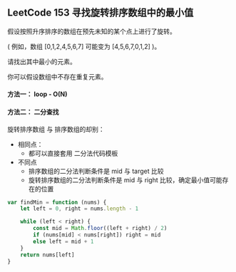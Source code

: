 <h2 id='1'>LeetCode 153 寻找旋转排序数组中的最小值</h2>
假设按照升序排序的数组在预先未知的某个点上进行了旋转。

( 例如，数组 [0,1,2,4,5,6,7] 可能变为 [4,5,6,7,0,1,2] )。

请找出其中最小的元素。

你可以假设数组中不存在重复元素。

#### 方法一： loop - O(N)

#### 方法二： 二分查找
旋转排序数组 与 排序数组的却别：
* 相同点：
    * 都可以直接套用 二分法代码模板
* 不同点
    * 排序数组的二分法判断条件是 mid 与 target 比较
    * 旋转排序数组的二分法判断条件是 mid 与 right 比较，确定最小值可能存在的位置

```javascript
var findMin = function (nums) {
    let left = 0, right = nums.length - 1

    while (left < right) {
        const mid = Math.floor((left + right) / 2)
        if (nums[mid] < nums[right]) right = mid
        else left = mid + 1
    }
    return nums[left]
}
```